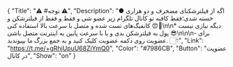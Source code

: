 {
"Title": "⚠️      #توجه      ⚠️",
"Description": "● اگه از فیلترشکنای مضخرف و دو هزاری خسته شدی؛فقط کافیه تو کانال تلگرام زیر عضو شی و فقط و فقط از فیلترشکن و کانفیگ‌های تست شده و متصل با سرعت بالا استفاده کنی 😍🤍\n\n* دیگه نیازی نیست پول به فیلترشکن بدی و یا با سرعت پایین به اینترنت متصل باشی 😎\n\n\n- برای عضویت روی دکمه عضویت کلیک کنید و به جمع بزرگ ما بپیوندید. 👇🏻",
"Link": "https://t.me/+gRhjUpuU68ZiYmQ0",
"Color": "#7986CB",
"Button": "عضویت در کانال",
"Show": "on"
}
